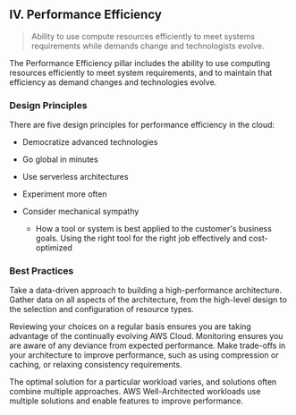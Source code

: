 ## IV. Performance Efficiency

> Ability to use compute resources efficiently to meet systems requirements while demands change and technologists evolve.

The Performance Efficiency pillar includes the ability to use computing resources efficiently to meet system requirements, and to maintain that efficiency as demand changes and technologies evolve.

### Design Principles

There are five design principles for performance efficiency in the cloud:

* Democratize advanced technologies

* Go global in minutes

* Use serverless architectures

* Experiment more often

* Consider mechanical sympathy

  * How a tool or system is best applied to the customer's business goals. Using the right tool for the right job effectively and cost-optimized

### Best Practices

Take a data-driven approach to building a high-performance architecture. Gather data on all aspects of the architecture, from the high-level design to the selection and configuration of resource types.

Reviewing your choices on a regular basis ensures you are taking advantage of the continually evolving AWS Cloud. Monitoring ensures you are aware of any deviance from expected performance. Make trade-offs in your architecture to improve performance, such as using compression or caching, or relaxing consistency requirements.

The optimal solution for a particular workload varies, and solutions often combine multiple approaches. AWS Well-Architected workloads use multiple solutions and enable features to improve performance.
